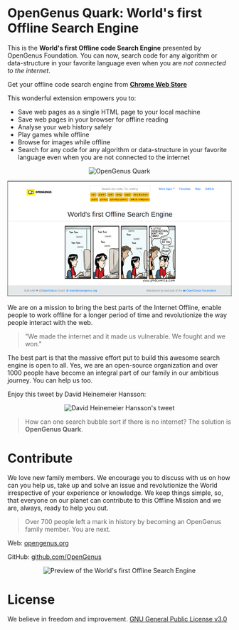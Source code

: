 # OpenGenus Quark: World's first Offline Search Engine

This is the <b>World's first Offline code Search Engine</b> presented by OpenGenus Foundation. You can now, search code for any algorithm or data-structure in your favorite language even when you are _not connected to the internet_. 

Get your offline code search engine from [**Chrome Web Store**](https://chrome.google.com/webstore/detail/opengenus-offline-search/lfoloadpfjildomeafpdopahkdaoofbn)

This wonderful extension empowers you to:

* Save web pages as a single HTML page to your local machine
* Save web pages in your browser for offline reading
* Analyse your web history safely
* Play games while offline
* Browse for images while offline
* Search for any code for any algorithm or data-structure in your favorite language even when you are not connected to the internet

<p align="center">
<img src="./preview/preview.png" alt="OpenGenus Quark" />
</p>

<p align="center">
<img src="./preview/quark_screenshot.png" alt="Preview of the World's first Offline Search Engine" />
</p>

We are on a mission to bring the best parts of the Internet Offline, enable people to work offline for a longer period of time and revolutionize the way people interact with the web. 

<blockquote>
"We made the internet and it made us vulnerable. We fought and we won."
</blockquote>

The best part is that the massive effort put to build this awesome search engine is open to all. Yes, we are an open-source organization and over 1000 people have become an integral part of our family in our ambitious journey. You can help us too.

Enjoy this tweet by David Heinemeier Hansson:
<p align="center">
<img src="https://github.com/AdiChat/quark/blob/master/preview/ddh.png" alt="David Heinemeier Hansson's tweet" />
</p>

> How can one search bubble sort if there is no internet? The solution is **OpenGenus Quark**.

# Contribute

We love new family members. We encourage you to discuss with us on how can you help us, take up and solve an issue and revolutionize the World irrespective of your experience or knowledge. We keep things simple, so, that everyone on our planet can contribute to this Offline Mission and we are, always, ready to help you out. 

>  Over 700 people left a mark in history by becoming an OpenGenus family member. You are next.  

Web: [opengenus.org](http://opengenus.org)

GitHub: [github.com/OpenGenus](https://github.com/OpenGenus)

<p align="center">
<img src="https://github.com/AdiChat/quark/blob/master/preview/header.png" alt="Preview of the World's first Offline Search Engine" />
</p>

# License
We believe in freedom and improvement. [GNU General Public License v3.0](https://github.com/AdiChat/search/blob/master/LICENSE)
